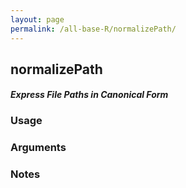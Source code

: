 ```yaml
---
layout: page
permalink: /all-base-R/normalizePath/
---
```


## __normalizePath__

#### _Express File Paths in Canonical Form_

### Usage

### Arguments

### Notes
